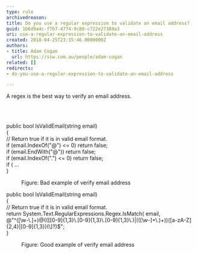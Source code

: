 ```yaml
---
type: rule
archivedreason: 
title: Do you use a regular expression to validate an email address?
guid: 1b6d9a4c-f7b7-4774-9c80-c722e27389a3
uri: use-a-regular-expression-to-validate-an-email-address
created: 2018-04-25T23:15:46.0000000Z
authors:
- title: Adam Cogan
  url: https://ssw.com.au/people/adam-cogan
related: []
redirects:
- do-you-use-a-regular-expression-to-validate-an-email-address

---
```



<p class="ssw15-rteElement-P">A regex is the best way to verify an email address.​​<br></p>
<br><excerpt class='endintro'></excerpt><br>
<p class="ssw15-rteElement-CodeArea">​public bool IsValidEmail(string email)<br>&#123;<br> // Return true if it is in valid email format.<br> if (email.IndexOf(&quot;@&quot;) &lt;= 0) return false; <br> if (email.EndWith(&quot;@&quot;)) return false; <br> if (email.IndexOf(&quot;.&quot;) &lt;= 0) return false; <br> if ( ... <br>&#125; </p><dd class="ssw15-rteElement-FigureBad">Figure&#58; Bad example of verify email address​​<br></dd><p class="ssw15-rteElement-CodeArea">public bool IsValidEmail(string email) <br>&#123; <br> // Return true if it is in valid email format.<br> return System.Text.RegularExpressions.Regex.IsMatch( email, <br> @&quot;^([\w-\.]+)@(([[0-9]&#123;1,3&#125;\.[0-9]&#123;1,3&#125;\.[0-9]&#123;1,3&#125;\.)|(([\w-]+\.)+))([a-zA-Z]&#123;2,4&#125;|[0-9]&#123;1,3&#125;)(\]?)$&quot;;<br>&#125; </p><dd class="ssw15-rteElement-FigureGood">Figure&#58; Good example of verify email address​​<span style="font-size&#58;13px;">​</span></dd>


